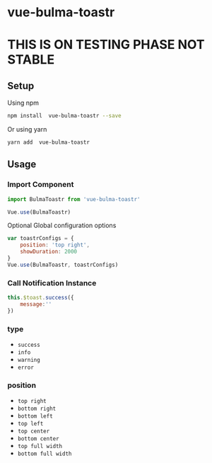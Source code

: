# vue-bulma-toastr

# THIS IS ON TESTING PHASE NOT STABLE

## Setup

Using npm
```bash
npm install  vue-bulma-toastr --save
```
Or using yarn
```bash
yarn add  vue-bulma-toastr
```

## Usage
### Import Component
```javascript
import BulmaToastr from 'vue-bulma-toastr'

Vue.use(BulmaToastr)
```

Optional Global configuration options
```javascript
var toastrConfigs = {
    position: 'top right',
    showDuration: 2000
}
Vue.use(BulmaToastr, toastrConfigs)
```

### Call Notification Instance
```javascript
this.$toast.success({
    message:''
})
```

### type

* `success`
* `info`
* `warning`
* `error`

### position

* `top right`
* `bottom right`
* `bottom left`
* `top left`
* `top center`
* `bottom center`
* `top full width`
* `bottom full width`
